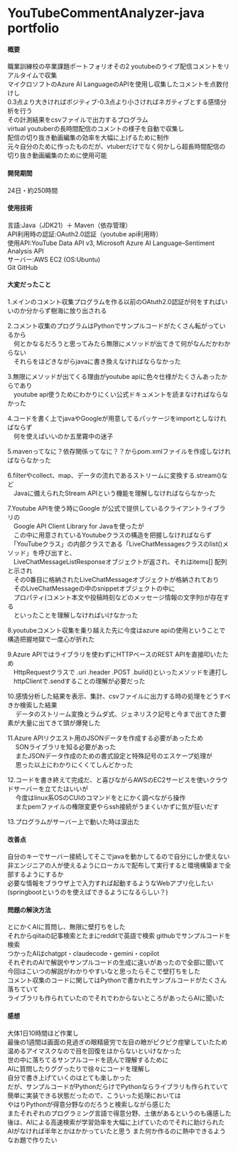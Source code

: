 # YouTubeCommentAnalyzer-java portfolio
#### 概要
職業訓練校の卒業課題ポートフォリオその2
youtubeのライブ配信コメントをリアルタイムで収集  
マイクロソフトのAzure AI LanguageのAPIを使用し収集したコメントを点数付けし  
0.3点より大きければポジティブ-0.3点より小さければネガティブとする感情分析を行う  
その計測結果をcsvファイルで出力するプログラム  
virtual youtuberの長時間配信のコメントの様子を自動で収集し  
配信の切り抜き動画編集の効率を大幅に上げるために制作  
元々自分のために作ったものだが、vtuberだけでなく何かしら超長時間配信の切り抜き動画編集のために使用可能  
#### 開発期間
24日・約250時間
#### 使用技術
言語:Java（JDK21）＋ Maven（依存管理）  
API利用時の認証:OAuth2.0認証（youtube api利用時）  
使用API:YouTube Data API v3, Microsoft Azure AI Language–Sentiment Analysis API  
サーバー:AWS EC2 (OS:Ubuntu)  
Git GitHub
#### 大変だったこと
1.メインのコメント収集プログラムを作る以前のOAtuth2.0認証が何をすればいいのか分からず樹海に放り出される  

2.コメント収集のプログラムはPythonでサンプルコードがたくさん転がっているから  
　何とかなるだろうと思ってみたら無限にメソッドが出てきて何がなんだかわからない  
　それらをほどきながらjavaに書き換えなければならなかった  
  
3.無限にメソッドが出てくる理由がyoutube apiに色々仕様がたくさんあったからであり  
　youtube api使うためにわかりにくい公式ドキュメントを読まなければならなかった  
 
4.コードを書く上でjavaやGoogleが用意してるパッケージをimportとしなければならず  
　何を使えばいいのか五里霧中の迷子  
  
5.mavenってなに？依存関係ってなに？？からpom.xmlファイルを作成しなければならなかった  

6.filterやcollect、map、データの流れであるストリームに変換する.stream()など  
　Javaに備えられたStream APIという機能を理解しなければならなかった  
  
7.Youtube APIを使う時にGoogle が公式で提供しているクライアントライブラリの  
　Google API Client Library for Javaを使ったが  
　この中に用意されているYoutubeクラスの構造を把握しなければならず  
　「YouTubeクラス」の内部クラスである「LiveChatMessagesクラスのlist()メソッド」を呼び出すと、  
　LiveChatMessageListResponseオブジェクトが返され、それはitems[] 配列と示され  
　その0番目に格納されたLiveChatMessageオブジェクトが格納されており  
　そのLiveChatMessageの中のsnippetオブジェクトの中に  
　プロパティ(コメント本文や投稿時刻などのメッセージ情報の文字列)が存在する  
　といったことを理解しなければいけなかった  
   
8.youtubeコメント収集を乗り越えた先に今度はazure apiの使用ということで構造把握地獄で一度心が折れた  

9.Azure APIではライブラリを使わずにHTTPベースのREST APIを直接叩いたため  
　HttpRequestクラスで .uri .header .POST .build()といったメソッドを連打し  
　httpClientで.sendすることの理解が必要だった  

10.感情分析した結果を表示、集計、csvファイルに出力する時の処理をどうすべきか検索した結果  
　 データのストリーム変換とラムダ式、ジェネリスク記号と今まで出てきた要素が大量に出てきて頭が爆発した

11.Azure APIリクエスト用のJSONデータを作成する必要があったため  
　 SONライブラリを知る必要があった  
　 またJSONデータ作成のための書式設定と特殊記号のエスケープ処理が  
　 思った以上にわかりにくくてしんどかった  

12.コードを書き終えて完成だ、と喜びながらAWSのEC2サービスを使いクラウドサーバーを立てたはいいが  
　 今度はlinux系OSのCUIのコマンドをとにかく調べながら操作  
　 またpemファイルの権限変更やらssh接続がうまくいかずに気が狂いだす

13.プログラムがサーバー上で動いた時は涙出た  

#### 改善点
自分のキーでサーバー接続してそこでjavaを動かしてるので自分にしか使えない  
非エンジニアの人が使えるようにローカルで配布して実行すると環境構築まで全部するようにするか  
必要な情報をブラウザ上で入力すれば起動するようなWebアプリ化したい  
(springbootというのを使えばできるようになるらしい？)
#### 問題の解決方法
とにかくAIに質問し、無限に壁打ちをした  
それからqiitaの記事検索とたまにredditで英語で検索 
githubでサンプルコードを検索  
つかったAIはchatgpt・claudecode・gemini・copilot  
それぞれのAIで解説やサンプルコードの生成に違いがあったので全部に聞いて  
今回はこいつの解説がわかりやすいなと思ったらそこで壁打ちをした  
コメント収集のコードに関してはPythonで書かれたサンプルコードがたくさん落ちていて  
ライブラリも作られていたのでそれでわからないところがあったらAIに聞いた
#### 感想
大体1日10時間ほど作業し  
最後の1週間は画面の見過ぎの眼精疲労で左目の瞼がピクピク痙攣していたため  
温めるアイマスクなので目を回復をはからないといけなかった  
世の中に落ちてるサンプルコードを読んで理解するために  
AIに質問したりググったりで徐々にコードを理解し  
自分で書き上げていくのはとても楽しかった  
だが、サンプルコードがPythonだらけでPythonならライブラリも作られていて  
簡単に実装できる状態だったので、こういった処理においては  
やはりPythonが得意分野なのだろうと検索しながら感じた  
またそれぞれのプログラミング言語で得意分野、土俵があるというのも痛感した  
後は、AIによる高速検索が学習効率を大幅に上げていたのでそれに助けられた  
AIがなければ半年とかはかかっていたと思う
また何か作るのに熱中できるようなお題で作りたい
　  
